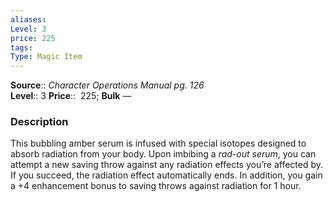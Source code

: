 ```yaml
---
aliases: 
Level: 3
price: 225
tags: 
Type: Magic Item
---
```

**Source**:: _Character Operations Manual pg. 126_  
**Level**:: 3
**Price**::  225; **Bulk** —

### Description

This bubbling amber serum is infused with special isotopes designed to absorb radiation from your body. Upon imbibing a _rad-out serum_, you can attempt a new saving throw against any radiation effects you’re affected by. If you succeed, the radiation effect automatically ends. In addition, you gain a +4 enhancement bonus to saving throws against radiation for 1 hour.
